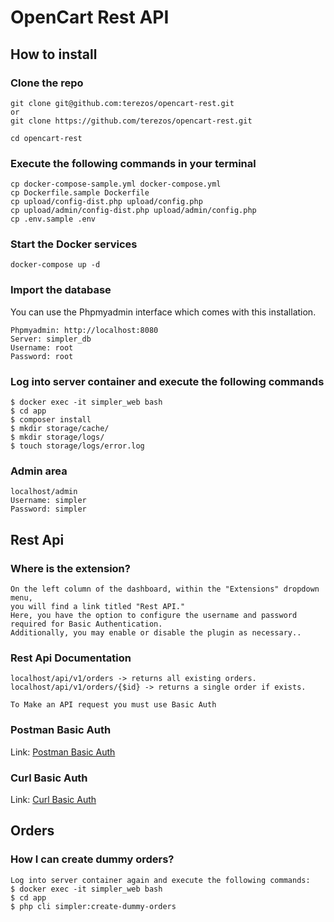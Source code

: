 # OpenCart Rest API

## How to install

### Clone the repo
```
git clone git@github.com:terezos/opencart-rest.git
or
git clone https://github.com/terezos/opencart-rest.git

cd opencart-rest
```

### Execute the following commands in your terminal
```
cp docker-compose-sample.yml docker-compose.yml
cp Dockerfile.sample Dockerfile
cp upload/config-dist.php upload/config.php
cp upload/admin/config-dist.php upload/admin/config.php
cp .env.sample .env
```

### Start the Docker services
```
docker-compose up -d
```

### Import the database
You can use the Phpmyadmin interface which comes with this installation.
```
Phpmyadmin: http://localhost:8080
Server: simpler_db
Username: root
Password: root
```

### Log into server container and execute the following commands 
```
$ docker exec -it simpler_web bash
$ cd app
$ composer install
$ mkdir storage/cache/
$ mkdir storage/logs/
$ touch storage/logs/error.log 
```

### Admin area
```
localhost/admin
Username: simpler
Password: simpler
```

## Rest Api
### Where is the extension?
```
On the left column of the dashboard, within the "Extensions" dropdown menu,
you will find a link titled "Rest API."
Here, you have the option to configure the username and password required for Basic Authentication.
Additionally, you may enable or disable the plugin as necessary..
```
### Rest Api Documentation
```
localhost/api/v1/orders -> returns all existing orders.
localhost/api/v1/orders/{$id} -> returns a single order if exists.

To Make an API request you must use Basic Auth
```
### Postman Basic Auth
Link: [Postman Basic Auth](https://learning.postman.com/docs/sending-requests/authorization/authorization-types/)
### Curl Basic Auth
Link: [Curl Basic Auth](https://dev.to/lucasg/how-to-use-basic-authentication-with-curl-1j6j)

## Orders
### How I can create dummy orders?
```
Log into server container again and execute the following commands:
$ docker exec -it simpler_web bash
$ cd app
$ php cli simpler:create-dummy-orders
```